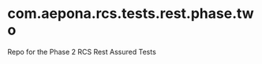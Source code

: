 com.aepona.rcs.tests.rest.phase.two
===================================

Repo for the Phase 2 RCS Rest Assured Tests